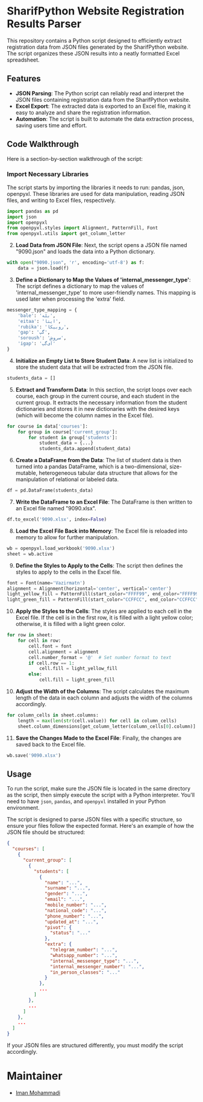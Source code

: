 # SharifPython Website Registration Results Parser

This repository contains a Python script designed to efficiently extract registration data from JSON files generated by the SharifPython website. The script organizes these JSON results into a neatly formatted Excel spreadsheet.

## Features

- **JSON Parsing**: The Python script can reliably read and interpret the JSON files containing registration data from the SharifPython website.
- **Excel Export**: The extracted data is exported to an Excel file, making it easy to analyze and share the registration information.
- **Automation**: The script is built to automate the data extraction process, saving users time and effort.

## Code Walkthrough

Here is a section-by-section walkthrough of the script:

### Import Necessary Libraries
The script starts by importing the libraries it needs to run: pandas, json, openpyxl. These libraries are used for data manipulation, reading JSON files, and writing to Excel files, respectively.

```python
import pandas as pd
import json
import openpyxl
from openpyxl.styles import Alignment, PatternFill, Font
from openpyxl.utils import get_column_letter
```

2. **Load Data from JSON File**: Next, the script opens a JSON file named "9090.json" and loads the data into a Python dictionary.

```python
with open("9090.json", 'r', encoding='utf-8') as f:
    data = json.load(f)
```

3. **Define a Dictionary to Map the Values of 'internal_messenger_type'**: The script defines a dictionary to map the values of 'internal_messenger_type' to more user-friendly names. This mapping is used later when processing the 'extra' field.

```python
messenger_type_mapping = {
    'bale': 'بله',
    'eitaa': 'ایتا',
    'rubika': 'روبیکا',
    'gap': 'گپ',
    'soroush': 'سروش',
    'igap': 'آی‌گپ'
}
```

4. **Initialize an Empty List to Store Student Data**: A new list is initialized to store the student data that will be extracted from the JSON file.

```python
students_data = []
```

5. **Extract and Transform Data**: In this section, the script loops over each course, each group in the current course, and each student in the current group. It extracts the necessary information from the student dictionaries and stores it in new dictionaries with the desired keys (which will become the column names in the Excel file).

```python
for course in data['courses']:
    for group in course['current_group']:
        for student in group['students']:
            student_data = {...}
            students_data.append(student_data)
```

6. **Create a DataFrame from the Data**: The list of student data is then turned into a pandas DataFrame, which is a two-dimensional, size-mutable, heterogeneous tabular data structure that allows for the manipulation of relational or labeled data.

```python
df = pd.DataFrame(students_data)
```

7. **Write the DataFrame to an Excel File**: The DataFrame is then written to an Excel file named "9090.xlsx".

```python
df.to_excel('9090.xlsx', index=False)
```

8. **Load the Excel File Back into Memory**: The Excel file is reloaded into memory to allow for further manipulation.

```python
wb = openpyxl.load_workbook('9090.xlsx')
sheet = wb.active
```

9. **Define the Styles to Apply to the Cells**: The script then defines the styles to apply to the cells in the Excel file.

```python
font = Font(name='Vazirmatn')
alignment = Alignment(horizontal='center', vertical='center')
light_yellow_fill = PatternFill(start_color="FFFF99", end_color="FFFF99", fill_type="solid")
light_green_fill = PatternFill(start_color="CCFFCC", end_color="CCFFCC", fill_type="solid")
```

10. **Apply the Styles to the Cells**: The styles are applied to each cell in the Excel file. If the cell is in the first row, it is filled with a light yellow color; otherwise, it is filled with a light green color.

```python
for row in sheet:
    for cell in row:
        cell.font = font
        cell.alignment = alignment
        cell.number_format = '@'  # Set number format to text
        if cell.row == 1:
            cell.fill = light_yellow_fill
        else:
            cell.fill = light_green_fill
```

10. **Adjust the Width of the Columns**: The script calculates the maximum length of the data in each column and adjusts the width of the columns accordingly.

```python
for column_cells in sheet.columns:
    length = max(len(str(cell.value)) for cell in column_cells)
    sheet.column_dimensions[get_column_letter(column_cells[0].column)].width = length
```

11. **Save the Changes Made to the Excel File**: Finally, the changes are saved back to the Excel file.

```python
wb.save('9090.xlsx')
```

## Usage

To run the script, make sure the JSON file is located in the same directory as the script, then simply execute the script with a Python interpreter. You'll need to have `json`, `pandas`, and `openpyxl` installed in your Python environment.

The script is designed to parse JSON files with a specific structure, so ensure your files follow the expected format. Here's an example of how the JSON file should be structured:

```json
{
  "courses": [
    {
      "current_group": [
        {
          "students": [
            {
              "name": "...",
              "surname": "...",
              "gender": "...",
              "email": "...",
              "mobile_number": "...",
              "national_code": "...",
              "phone_number": "...",
              "updated_at": "...",
              "pivot": {
                "status": "..."
              },
              "extra": {
                "telegram_number": "...",
                "whatsapp_number": "...",
                "internal_messenger_type": "...",
                "internal_messenger_number": "...",
                "in_person_classes": "..."
              }
            },
            ...
          ]
        },
        ...
      ]
    },
    ...
  ]
}
```

If your JSON files are structured differently, you must modify the script accordingly.

# Maintainer
- [Iman Mohammadi](https://github.com/Imanm02)
